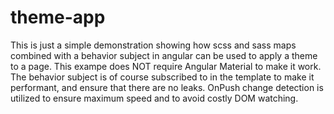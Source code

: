 # theme-app
This is just a simple demonstration showing how scss and sass maps combined with a behavior subject in angular can be used to apply a theme to a page.  This exampe does NOT require Angular Material to make it work.  The behavior subject is of course subscribed to in the template to make it performant, and ensure that there are no leaks.  OnPush change detection is utilized to ensure maximum speed and to avoid costly DOM watching.
